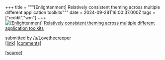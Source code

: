 +++
title = """[Enlightenment] Relatively consistent theming across multiple different application toolkits"""
date = 2024-09-28T16:00:37.000Z
tags = ["reddit","wm"]
+++
[![[Enlightenment] Relatively consistent theming across multiple different application toolkits](https://preview.redd.it/xz6isindnkrd1.jpeg?width=640&crop=smart&auto=webp&s=274f0345d54b3dd31ebac8bdf384a5434d9b9672 "[Enlightenment] Relatively consistent theming across multiple different application toolkits")](https://www.reddit.com/r/unixporn/comments/1frhhtc/enlightenment_relatively_consistent_theming/)

submitted by [/u/Lovethecreeper](https://www.reddit.com/user/Lovethecreeper)  
[\[link\]](https://i.redd.it/xz6isindnkrd1.jpeg) [\[comments\]](https://www.reddit.com/r/unixporn/comments/1frhhtc/enlightenment_relatively_consistent_theming/)

[[source]](https://www.reddit.com/r/unixporn/comments/1frhhtc/enlightenment_relatively_consistent_theming/)
